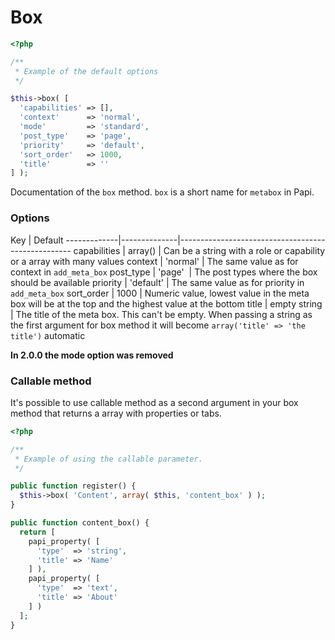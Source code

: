 # Box

```php
<?php

/**
 * Example of the default options
 */

$this->box( [
  'capabilities' => [],
  'context'      => 'normal',
  'mode'         => 'standard',
  'post_type'    => 'page',
  'priority'     => 'default',
  'sort_order'   => 1000,
  'title'        => ''
] );
```

Documentation of the `box` method. `box` is a short name for `metabox` in Papi.

### Options

Key          | Default
-------------|--------------|---------------------------------------------------
capabilities | array()      | Can be a string with a role or capability or a array with many values
context      | 'normal'     | The same value as for context in `add_meta_box`
post_type    | 'page'       | The post types where the box should be available
priority     | 'default'    | The same value as for priority in `add_meta_box`
sort_order   | 1000         |
Numeric value, lowest value in the meta box will be at the top and the highest value at the bottom
title        | empty string | The title of the meta box. This can't be empty. When passing a string as the first argument for box method it will become `array('title' => 'the title')` automatic

**In 2.0.0 the mode option was removed**

### Callable method

It's possible to use callable method as a second argument in your box method
that returns a array with properties or tabs.

```php
<?php

/**
 * Example of using the callable parameter.
 */

public function register() {
  $this->box( 'Content', array( $this, 'content_box' ) );
}

public function content_box() {
  return [
    papi_property( [
      'type'  => 'string',
      'title' => 'Name'
    ] ),
    papi_property( [
      'type'  => 'text',
      'title' => 'About'
    ] )
  ];
}
```
